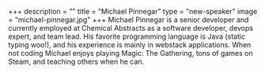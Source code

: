 +++
description = ""
title = "Michael Pinnegar"
type = "new-speaker"
image = "michael-pinnegar.jpg"
+++
Michael Pinnegar is a senior developer and currently employed at Chemical Abstracts as a software developer, devops expert, and team lead. His favorite programming language is Java (static typing woo!), and his experience is mainly in webstack applications. When not coding Michael enjoys playing Magic: The Gathering, tons of games on Steam, and teaching others when he can.